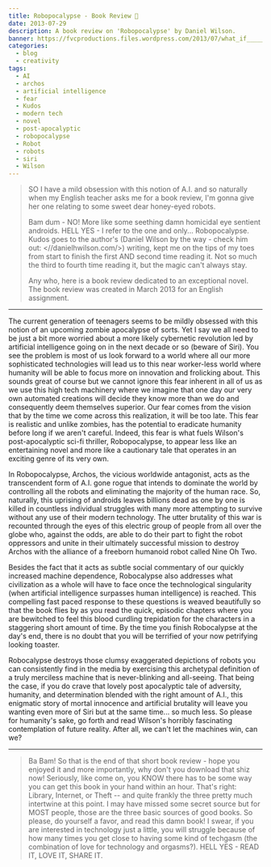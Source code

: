 ```yaml
---
title: Robopocalypse - Book Review 🤖️
date: 2013-07-29
description: A book review on 'Robopocalypse' by Daniel Wilson.
banner: https://fvcproductions.files.wordpress.com/2013/07/what_if_____ws_by_casperium6.jpg?w=1024&h=435&crop=1
categories:
  - blog
  - creativity
tags:
  - AI
  - archos
  - artificial intelligence
  - fear
  - Kudos
  - modern tech
  - novel
  - post-apocalyptic
  - robopocalypse
  - Robot
  - robots
  - siri
  - Wilson
---
```


> SO I have a mild obsession with this notion of A.I. and so naturally when my English teacher asks me for a book review, I'm gonna give her one relating to some sweet dear honey-eyed robots.
>
> Bam dum - NO! More like some seething damn homicidal eye sentient androids. HELL YES - I refer to the one and only... Robopocalypse. Kudos goes to the author's (Daniel Wilson by the way - check him out: <//danielhwilson.com/>) writing, kept me on the tips of my toes from start to finish the first AND second time reading it. Not so much the third to fourth time reading it, but the magic can't always stay.
>
> Any who, here is a book review dedicated to an exceptional novel. The book review was created in March 2013 for an English assignment.

---

The current generation of teenagers seems to be mildly obsessed with this notion of an upcoming zombie apocalypse of sorts. Yet I say we all need to be just a bit more worried about a more likely cybernetic revolution led by artificial intelligence going on in the next decade or so (beware of Siri). You see the problem is most of us look forward to a world where all our more sophisticated technologies will lead us to this near worker-less world where humanity will be able to focus more on innovation and frolicking about. This sounds great of course but we cannot ignore this fear inherent in all of us as we use this high tech machinery where we imagine that one day our very own automated creations will decide they know more than we do and consequently deem themselves superior. Our fear comes from the vision that by the time we come across this realization, it will be too late. This fear is realistic and unlike zombies, has the potential to eradicate humanity before long if we aren't careful. Indeed, this fear is what fuels Wilson's post-apocalyptic sci-fi thriller, Robopocalypse, to appear less like an entertaining novel and more like a cautionary tale that operates in an exciting genre of its very own.

In Robopocalypse, Archos, the vicious worldwide antagonist, acts as the transcendent form of A.I. gone rogue that intends to dominate the world by controlling all the robots and eliminating the majority of the human race. So, naturally, this uprising of androids leaves billions dead as one by one is killed in countless individual struggles with many more attempting to survive without any use of their modern technology. The utter brutality of this war is recounted through the eyes of this electric group of people from all over the globe who, against the odds, are able to do their part to fight the robot oppressors and unite in their ultimately successful mission to destroy Archos with the alliance of a freeborn humanoid robot called Nine Oh Two.

Besides the fact that it acts as subtle social commentary of our quickly increased machine dependence, Robocalypse also addresses what civilization as a whole will have to face once the technological singularity (when artificial intelligence surpasses human intelligence) is reached. This compelling fast paced response to these questions is weaved beautifully so that the book flies by as you read the quick, episodic chapters where you are bewitched to feel this blood curdling trepidation for the characters in a staggering short amount of time. By the time you finish Robocalypse at the day's end, there is no doubt that you will be terrified of your now petrifying looking toaster.

Robocalypse destroys those clumsy exaggerated depictions of robots you can consistently find in the media by exercising this archetypal definition of a truly merciless machine that is never-blinking and all-seeing. That being the case, if you do crave that lovely post apocalyptic tale of adversity, humanity, and determination blended with the right amount of A.I., this enigmatic story of mortal innocence and artificial brutality will leave you wanting even more of Siri but at the same time... so much less. So please for humanity's sake, go forth and read Wilson's horribly fascinating contemplation of future reality. After all, we can't let the machines win, can we?

---

> Ba Bam! So that is the end of that short book review - hope you enjoyed it and more importantly, why don't you download that shiz now! Seriously, like come on, you KNOW there has to be some way you can get this book in your hand within an hour. That's right: Library, Internet, or Theft -- and quite frankly the three pretty much intertwine at this point. I may have missed some secret source but for MOST people, those are the three basic sources of good books. So please, do yourself a favor, and read this damn book! I swear, if you are interested in technology just a little, you will struggle because of how many times you get close to having some kind of techgasm (the combination of love for technology and orgasms?). HELL YES - READ IT, LOVE IT, SHARE IT.
